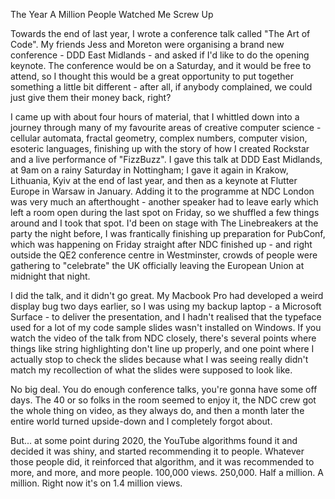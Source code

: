 The Year A Million People Watched Me Screw Up

Towards the end of last year, I wrote a conference talk called "The Art of Code". My friends Jess and Moreton were organising a brand new conference - DDD East Midlands - and asked if I'd like to do the opening keynote. The conference would be on a Saturday, and it would be free to attend, so I thought this would be a great opportunity to put together something a little bit different - after all, if anybody complained, we could just give them their money back, right?

I came up with about four hours of material, that I whittled down into a journey through many of my favourite areas of creative computer science - cellular automata, fractal geometry, complex numbers, computer vision, esoteric languages, finishing up with the story of how I created Rockstar and a live performance of "FizzBuzz". I gave this talk at DDD East Midlands, at 9am on a rainy Saturday in Nottingham; I gave it again in Krakow, Lithuania, Kyiv at the end of last year, and then as a keynote at Flutter Europe in Warsaw in January. Adding it to the programme at NDC London was very much an afterthought - another speaker had to leave early which left a room open during the last spot on Friday, so we shuffled a few things around and I took that spot. I'd been on stage with The Linebreakers at the party the night before, I was frantically finishing up preparation for PubConf, which was happening on Friday straight after NDC finished up - and right outside the QE2 conference centre in Westminster, crowds of people were gathering to "celebrate" the UK officially leaving the European Union at midnight that night.

I did the talk, and it didn't go great. My Macbook Pro had developed a weird display bug two days earlier, so I was using my backup laptop - a Microsoft Surface - to deliver the presentation, and I hadn't realised that the typeface used for a lot of my code sample slides wasn't installed on Windows. If you watch the video of the talk from NDC closely, there's several points where things like string highlighting don't line up properly, and one point where I actually stop to check the slides because what I was seeing really didn't match my recollection of what the slides were supposed to look like.

No big deal. You do enough conference talks, you're gonna have some off days. The 40 or so folks in the room seemed to enjoy it, the NDC crew got the whole thing on video, as they always do, and then a month later the entire world turned upside-down and I completely forgot about.

But... at some point during 2020, the YouTube algorithms found it and decided it was shiny, and started recommending it to people. Whatever those people did, it reinforced that algorithm, and it was recommended to more, and more, and more people. 100,000 views. 250,000. Half a million. A million. Right now it's on 1.4 million views. 

